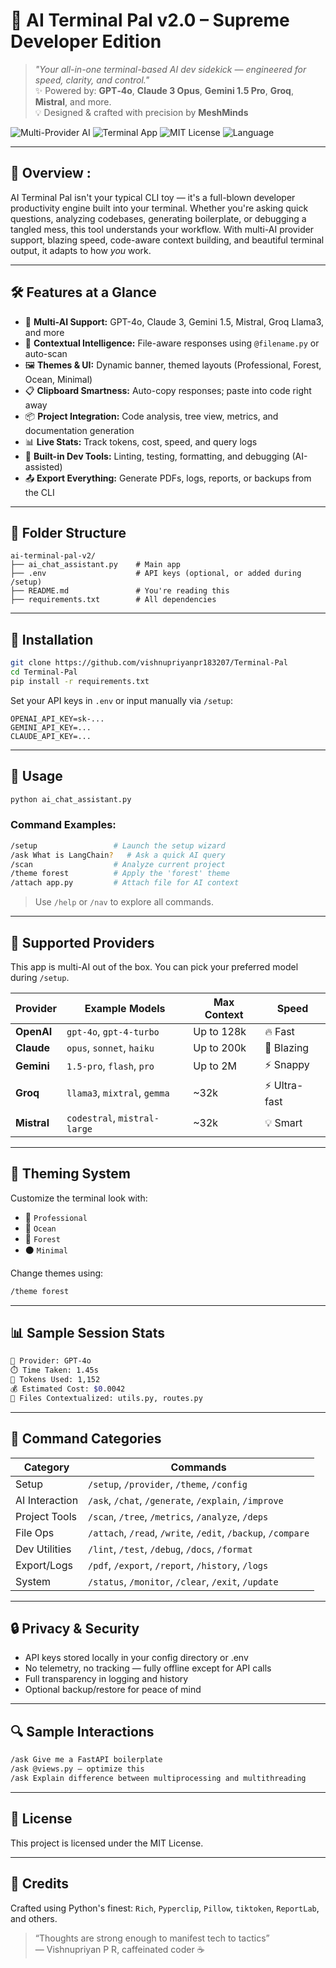 # 🧠 AI Terminal Pal v2.0 – Supreme Developer Edition

> _"Your all-in-one terminal-based AI dev sidekick — engineered for speed, clarity, and control."_  
> ✨ Powered by: **GPT‑4o**, **Claude 3 Opus**, **Gemini 1.5 Pro**, **Groq**, **Mistral**, and more.  
> 💡 Designed & crafted with precision by **MeshMinds**

![Multi-Provider AI](https://img.shields.io/badge/AI%20Engines-GPT4o%20|%20Claude%20|%20Gemini%20|%20Groq%20|%20Mistral-purple?style=for-the-badge)
![Terminal App](https://img.shields.io/badge/Interface-Terminal%20CLI-blue?style=for-the-badge)
![MIT License](https://img.shields.io/badge/License-MIT-green?style=for-the-badge)
![Language](https://img.shields.io/badge/Built%20With-Python-red?style=for-the-badge)

---

## 🚀 Overview :

AI Terminal Pal isn't your typical CLI toy — it's a full-blown developer productivity engine built into your terminal. Whether you're asking quick questions, analyzing codebases, generating boilerplate, or debugging a tangled mess, this tool understands your workflow. With multi-AI provider support, blazing speed, code-aware context building, and beautiful terminal output, it adapts to how *you* work.

---

## 🛠️ Features at a Glance

- 🤖 **Multi-AI Support:** GPT-4o, Claude 3, Gemini 1.5, Mistral, Groq Llama3, and more
- 🧠 **Contextual Intelligence:** File-aware responses using `@filename.py` or auto-scan
- 🖼️ **Themes & UI:** Dynamic banner, themed layouts (Professional, Forest, Ocean, Minimal)
- 📋 **Clipboard Smartness:** Auto-copy responses; paste into code right away
- 📦 **Project Integration:** Code analysis, tree view, metrics, and documentation generation
- 📊 **Live Stats:** Track tokens, cost, speed, and query logs
- 🧪 **Built-in Dev Tools:** Linting, testing, formatting, and debugging (AI-assisted)
- 📤 **Export Everything:** Generate PDFs, logs, reports, or backups from the CLI

---

## 📁 Folder Structure

```
ai-terminal-pal-v2/
├── ai_chat_assistant.py    # Main app
├── .env                    # API keys (optional, or added during /setup)
├── README.md               # You're reading this
├── requirements.txt        # All dependencies
```

---

## 🔧 Installation

```bash
git clone https://github.com/vishnupriyanpr183207/Terminal-Pal
cd Terminal-Pal
pip install -r requirements.txt
```

Set your API keys in `.env` or input manually via `/setup`:

```env
OPENAI_API_KEY=sk-...
GEMINI_API_KEY=...
CLAUDE_API_KEY=...
```

---

## 💬 Usage

```bash
python ai_chat_assistant.py
```

### Command Examples:

```bash
/setup                 # Launch the setup wizard
/ask What is LangChain?   # Ask a quick AI query
/scan                  # Analyze current project
/theme forest          # Apply the 'forest' theme
/attach app.py         # Attach file for AI context
```

> Use `/help` or `/nav` to explore all commands.

---

## 🧠 Supported Providers

This app is multi-AI out of the box. You can pick your preferred model during `/setup`.

| Provider  | Example Models                 | Max Context     | Speed       |
|-----------|--------------------------------|------------------|-------------|
| **OpenAI**    | `gpt-4o`, `gpt-4-turbo`        | Up to 128k      | 🔥 Fast     |
| **Claude**    | `opus`, `sonnet`, `haiku`      | Up to 200k      | 🚀 Blazing  |
| **Gemini**    | `1.5-pro`, `flash`, `pro`      | Up to 2M        | ⚡ Snappy   |
| **Groq**      | `llama3`, `mixtral`, `gemma`   | ~32k            | ⚡ Ultra-fast |
| **Mistral**   | `codestral`, `mistral-large`   | ~32k            | 💡 Smart    |

---

## 🎨 Theming System

Customize the terminal look with:

- 💼 `Professional`
- 🌊 `Ocean`
- 🌿 `Forest`
- ⚫ `Minimal`

Change themes using:

```bash
/theme forest
```

---

## 📊 Sample Session Stats

```bash
🧠 Provider: GPT-4o
⏱️ Time Taken: 1.45s
🔢 Tokens Used: 1,152
💰 Estimated Cost: $0.0042
📁 Files Contextualized: utils.py, routes.py
```

---

## 🧭 Command Categories

| Category       | Commands                                                   |
|----------------|------------------------------------------------------------|
| Setup          | `/setup`, `/provider`, `/theme`, `/config`                |
| AI Interaction | `/ask`, `/chat`, `/generate`, `/explain`, `/improve`      |
| Project Tools  | `/scan`, `/tree`, `/metrics`, `/analyze`, `/deps`         |
| File Ops       | `/attach`, `/read`, `/write`, `/edit`, `/backup`, `/compare` |
| Dev Utilities  | `/lint`, `/test`, `/debug`, `/docs`, `/format`            |
| Export/Logs    | `/pdf`, `/export`, `/report`, `/history`, `/logs`         |
| System         | `/status`, `/monitor`, `/clear`, `/exit`, `/update`       |

---

## 🔒 Privacy & Security

- API keys stored locally in your config directory or .env
- No telemetry, no tracking — fully offline except for API calls
- Full transparency in logging and history
- Optional backup/restore for peace of mind

---

## 🔍 Sample Interactions

```bash
/ask Give me a FastAPI boilerplate
/ask @views.py — optimize this
/ask Explain difference between multiprocessing and multithreading
```

---

## 📜 License

This project is licensed under the MIT License.

---

## 🙌 Credits

Crafted using Python's finest: `Rich`, `Pyperclip`, `Pillow`, `tiktoken`, `ReportLab`, and others.

> “Thoughts are strong enough to manifest tech to tactics”  
> — Vishnupriyan P R, caffeinated coder ☕
